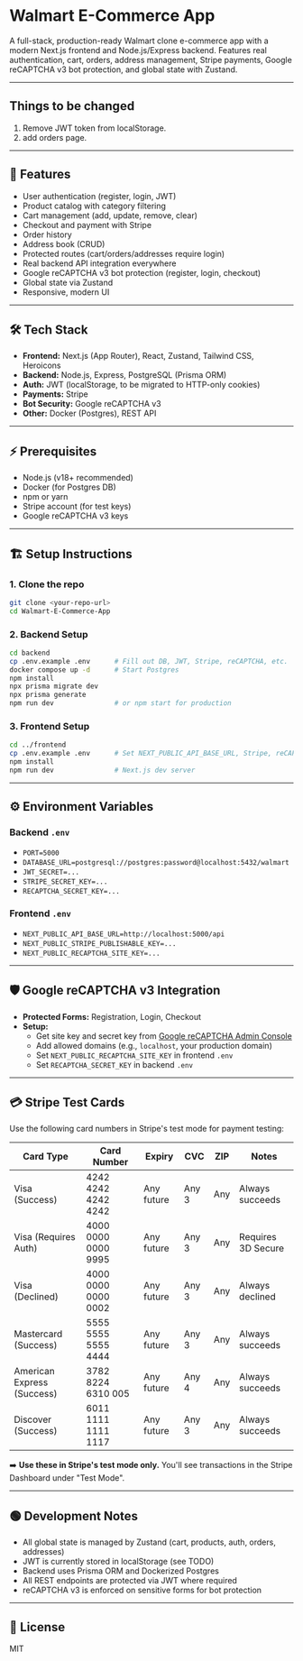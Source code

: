 # Walmart E-Commerce App

A full-stack, production-ready Walmart clone e-commerce app with a modern Next.js frontend and Node.js/Express backend. Features real authentication, cart, orders, address management, Stripe payments, Google reCAPTCHA v3 bot protection, and global state with Zustand.

---

## Things to be changed

1. Remove JWT token from localStorage.
2. add orders page.

---

## 🚀 Features

- User authentication (register, login, JWT)
- Product catalog with category filtering
- Cart management (add, update, remove, clear)
- Checkout and payment with Stripe
- Order history
- Address book (CRUD)
- Protected routes (cart/orders/addresses require login)
- Real backend API integration everywhere
- Google reCAPTCHA v3 bot protection (register, login, checkout)
- Global state via Zustand
- Responsive, modern UI

---

## 🛠️ Tech Stack

- **Frontend:** Next.js (App Router), React, Zustand, Tailwind CSS, Heroicons
- **Backend:** Node.js, Express, PostgreSQL (Prisma ORM)
- **Auth:** JWT (localStorage, to be migrated to HTTP-only cookies)
- **Payments:** Stripe
- **Bot Security:** Google reCAPTCHA v3
- **Other:** Docker (Postgres), REST API

---

## ⚡ Prerequisites

- Node.js (v18+ recommended)
- Docker (for Postgres DB)
- npm or yarn
- Stripe account (for test keys)
- Google reCAPTCHA v3 keys

---

## 🏗️ Setup Instructions

### 1. Clone the repo
```sh
git clone <your-repo-url>
cd Walmart-E-Commerce-App
```

### 2. Backend Setup
```sh
cd backend
cp .env.example .env      # Fill out DB, JWT, Stripe, reCAPTCHA, etc.
docker compose up -d      # Start Postgres
npm install
npx prisma migrate dev
npx prisma generate
npm run dev               # or npm start for production
```

### 3. Frontend Setup
```sh
cd ../frontend
cp .env.example .env      # Set NEXT_PUBLIC_API_BASE_URL, Stripe, reCAPTCHA, etc.
npm install
npm run dev               # Next.js dev server
```

---

## ⚙️ Environment Variables

### Backend `.env`
- `PORT=5000`
- `DATABASE_URL=postgresql://postgres:password@localhost:5432/walmart`
- `JWT_SECRET=...`
- `STRIPE_SECRET_KEY=...`
- `RECAPTCHA_SECRET_KEY=...`

### Frontend `.env`
- `NEXT_PUBLIC_API_BASE_URL=http://localhost:5000/api`
- `NEXT_PUBLIC_STRIPE_PUBLISHABLE_KEY=...`
- `NEXT_PUBLIC_RECAPTCHA_SITE_KEY=...`

---

## 🛡️ Google reCAPTCHA v3 Integration

- **Protected Forms:** Registration, Login, Checkout
- **Setup:**  
  - Get site key and secret key from [Google reCAPTCHA Admin Console](https://www.google.com/recaptcha/admin/)
  - Add allowed domains (e.g., `localhost`, your production domain)
  - Set `NEXT_PUBLIC_RECAPTCHA_SITE_KEY` in frontend `.env`
  - Set `RECAPTCHA_SECRET_KEY` in backend `.env`

---

## 💳 Stripe Test Cards

Use the following card numbers in Stripe's test mode for payment testing:

| Card Type                  | Card Number           | Expiry      | CVC    | ZIP   | Notes                   |
|----------------------------|----------------------|-------------|--------|-------|-------------------------|
| Visa (Success)             | 4242 4242 4242 4242  | Any future  | Any 3  | Any   | Always succeeds         |
| Visa (Requires Auth)       | 4000 0000 0000 9995  | Any future  | Any 3  | Any   | Requires 3D Secure     |
| Visa (Declined)            | 4000 0000 0000 0002  | Any future  | Any 3  | Any   | Always declined         |
| Mastercard (Success)       | 5555 5555 5555 4444  | Any future  | Any 3  | Any   | Always succeeds         |
| American Express (Success) | 3782 8224 6310 005   | Any future  | Any 4  | Any   | Always succeeds         |
| Discover (Success)         | 6011 1111 1111 1117  | Any future  | Any 3  | Any   | Always succeeds         |

➡️ **Use these in Stripe's test mode only.** You'll see transactions in the Stripe Dashboard under "Test Mode".

---

## 🟢 Development Notes

- All global state is managed by Zustand (cart, products, auth, orders, addresses)
- JWT is currently stored in localStorage (see TODO)
- Backend uses Prisma ORM and Dockerized Postgres
- All REST endpoints are protected via JWT where required
- reCAPTCHA v3 is enforced on sensitive forms for bot protection

---

<!--
## Dev TODO
1. Remove JWT token from localStorage.
2. Add orders page.
-->

## 📄 License
MIT